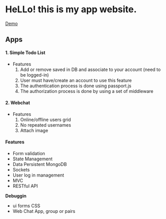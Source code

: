 
# HeLLo! this is my app website.
[Demo](https://henrywebsite01.herokuapp.com/)


## Apps

#### 1. Simple Todo List
* Features
    1. Add or remove saved in DB and associate to your account (need to be logged-in)
    2. User must have/create an account to use this feature
    3. The authentication process is done using passport.js
    4. The authorization process is done by using a set of middleware

#### 2. Webchat
* Features
    1. Online/offline users grid
    2. No repeated usernames
    3. Attach image


#### Features
* Form validation 
* State Management
* Data Persistent MongoDB
* Sockets
* User log in management
* MVC
* RESTful API


**Debuggin**

* ui forms CSS
* Web Chat App, group or pairs



